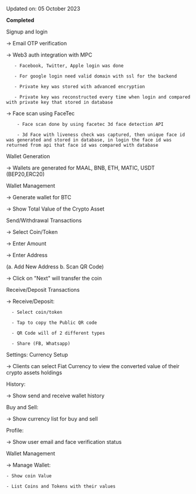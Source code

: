 Updated on: 05 October 2023

**Completed**

Signup and login

-> Email OTP verification

-> Web3 auth integration with MPC

       - Facebook, Twitter, Apple login was done

       - For google login need valid domain with ssl for the backend

       - Private key was stored with advanced encryption

       - Private key was reconstructed every time when login and compared with private key that stored in database

-> Face scan using FaceTec

        - Face scan done by using facetec 3d face detection API

        - 3d Face with liveness check was captured, then unique face id was generated and stored in database, in login the face id was returned from api that face id was compared with database


Wallet Generation

-> Wallets are generated for MAAL, BNB, ETH, MATIC, USDT (BEP20,ERC20)

Wallet Management

-> Generate wallet for BTC

-> Show Total Value of the Crypto Asset

Send/Withdrawal Transactions

-> Select Coin/Token

-> Enter Amount

-> Enter Address

(a. Add New Address b. Scan QR Code)

 -> Click on "Next" will transfer the coin

Receive/Deposit Transactions

 -> Receive/Deposit:

      - Select coin/token

      - Tap to copy the Public QR code

      - QR Code will of 2 different types

      - Share (FB, Whatsapp)

Settings: Currency Setup

-> Clients can select Fiat Currency to view the converted value of their crypto assets holdings

History:

-> Show send and receive wallet history

Buy and Sell:

-> Show currency list for buy and sell

Profile:

-> Show user email and face verification status

Wallet Management

-> Manage Wallet:

    - Show coin Value
                       
    - List Coins and Tokens with their values
